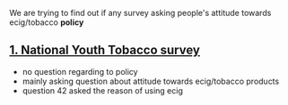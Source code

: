 
We are trying to find out if any survey asking people's attitude towards ecig/tobacco **policy**

## [1. National Youth Tobacco survey](https://www.cdc.gov/tobacco/data_statistics/surveys/nyts/data/index.html)
- no question regarding to policy
- mainly asking question about attitude towards ecig/tobacco products
- question 42 asked the reason of using ecig

##



